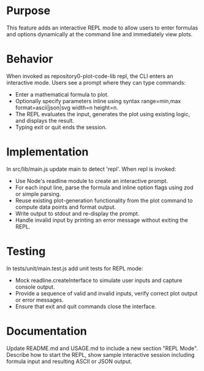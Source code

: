 # Purpose

This feature adds an interactive REPL mode to allow users to enter formulas and options dynamically at the command line and immediately view plots.

# Behavior

When invoked as repository0-plot-code-lib repl, the CLI enters an interactive mode. Users see a prompt where they can type commands:
- Enter a mathematical formula to plot.
- Optionally specify parameters inline using syntax range=min,max format=ascii|json|svg width=n height=n.
- The REPL evaluates the input, generates the plot using existing logic, and displays the result.
- Typing exit or quit ends the session.

# Implementation

In src/lib/main.js update main to detect 'repl'. When repl is invoked:
- Use Node's readline module to create an interactive prompt.
- For each input line, parse the formula and inline option flags using zod or simple parsing.
- Reuse existing plot-generation functionality from the plot command to compute data points and format output.
- Write output to stdout and re-display the prompt.
- Handle invalid input by printing an error message without exiting the REPL.

# Testing

In tests/unit/main.test.js add unit tests for REPL mode:
- Mock readline.createInterface to simulate user inputs and capture console output.
- Provide a sequence of valid and invalid inputs, verify correct plot output or error messages.
- Ensure that exit and quit commands close the interface.

# Documentation

Update README.md and USAGE.md to include a new section "REPL Mode". Describe how to start the REPL, show sample interactive session including formula input and resulting ASCII or JSON output.